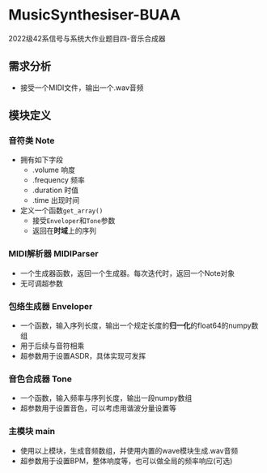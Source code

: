# MusicSynthesiser-BUAA
2022级42系信号与系统大作业题目四-音乐合成器
## 需求分析
- 接受一个MIDI文件，输出一个.wav音频
## 模块定义
### 音符类 Note
- 拥有如下字段
     - .volume 响度
     - .frequency 频率
     - .duration 时值
     - .time 出现时间
- 定义一个函数`get_array()`
    - 接受`Enveloper`和`Tone`参数
    - 返回在**时域**上的序列
### MIDI解析器 MIDIParser
 - 一个生成器函数，返回一个生成器。每次迭代时，返回一个Note对象
 - 无可调超参数
### 包络生成器 Enveloper
 - 一个函数，输入序列长度，输出一个规定长度的**归一化**的float64的numpy数组
 - 用于后续与音符相乘
 - 超参数用于设置ASDR，具体实现可发挥
### 音色合成器 Tone
 - 一个函数，输入频率与序列长度，输出一段numpy数组
 - 超参数用于设置音色，可以考虑用谐波分量设置等
### 主模块 main
 - 使用以上模块，生成音频数组，并使用内置的wave模块生成.wav音频
 - 超参数用于设置BPM，整体响度等，也可以做全局的频率响应(可选)